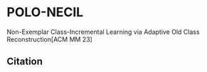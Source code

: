 # POLO-NECIL
Non-Exemplar Class-Incremental Learning via Adaptive Old Class Reconstruction[ACM MM 23]

## Citation
